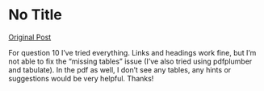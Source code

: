 # No Title

[Original Post](https://discourse.onlinedegree.iitm.ac.in/t/165959/182)

<p>For question 10 I’ve tried everything. Links and headings work fine, but I’m not able to fix the “missing tables” issue (I’ve also tried using pdfplumber and tabulate). In the pdf as well, I don’t see any tables, any hints or suggestions would be very helpful. Thanks!</p>